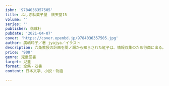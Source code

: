```yaml
---
isbn: '9784036357505'
title: ふしぎ駄菓子屋　銭天堂15
volume: ''
series: ''
publisher: 偕成社
pubdate: '2021-04-07'
cover: 'https://cover.openbd.jp/9784036357505.jpg'
author: 廣嶋玲子／著 jyajya／イラスト
description: 六条教授の計画を関ノ瀬から知らされた紅子は、情報収集のため行商に出る。すでに銭天堂のよからぬうわさが広がりはじめていた。
price: '900'
genre: 児童図書
target: 児童
format: 全集・双書
content: 日本文学、小説・物語

---
```

